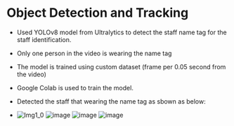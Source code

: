 # Object Detection and Tracking
* Used YOLOv8 model from Ultralytics to detect the staff name tag for the staff identification.
* Only one person in the video is wearing the name tag
* The model is trained using custom dataset (frame per 0.05 second from the video) 
* Google Colab is used to train the model. 
* Detected the staff that wearing the name tag as sbown as below:

* ![Img1_0](https://github.com/jaydenlau014/Object_Detection_Tracking/assets/109339656/bc57aa92-7443-4018-9dca-7b863c479f06)
![image](https://github.com/jaydenlau014/Object_Detection_Tracking/assets/109339656/06240193-afd0-49c1-b93f-1d96ce76357e)
![image](https://github.com/jaydenlau014/Object_Detection_Tracking/assets/109339656/6c6963b1-4712-48ff-99b6-6741867b9f28)
![image](https://github.com/jaydenlau014/Object_Detection_Tracking/assets/109339656/b37103bd-80c0-4653-bcbf-5a1f172812f5)


